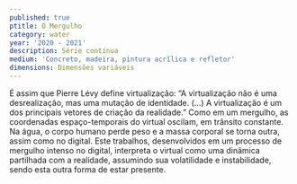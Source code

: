 ```yaml
---
published: true
ptitle: O Mergulho
category: water
year: '2020 - 2021'
description: Série contínua
medium: 'Concreto, madeira, pintura acrílica e refletor'
dimensions: Dimensões variáveis
---
```

É assim que Pierre Lévy define virtualização: “A virtualização não é uma desrealização, mas uma mutação de identidade. (...) A virtualização é um dos principais vetores de criação da realidade.” Como em um mergulho, as coordenadas espaço-temporais do virtual oscilam, em trânsito constante. Na água, o corpo humano perde peso e a massa corporal se torna outra, assim como no digital. Este trabalhos, desenvolvidos em um processo de mergulho intenso no digital, interpreta o virtual como uma dinâmica partilhada com a realidade, assumindo sua volatilidade e instabilidade, sendo esta outra forma de estar presente.
